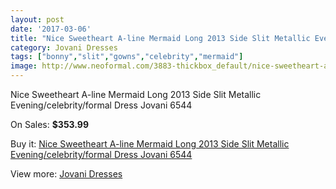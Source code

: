 ```yaml
---
layout: post
date: '2017-03-06'
title: "Nice Sweetheart A-line Mermaid Long 2013 Side Slit Metallic Evening/celebrity/formal Dress Jovani 6544"
category: Jovani Dresses
tags: ["bonny","slit","gowns","celebrity","mermaid"]
image: http://www.neoformal.com/3883-thickbox_default/nice-sweetheart-a-line-mermaid-long-2013-side-slit-metallic-evening-celebrity-formal-dress-jovani-6544.jpg
---
```

Nice Sweetheart A-line Mermaid Long 2013 Side Slit Metallic Evening/celebrity/formal Dress Jovani 6544

On Sales: **$353.99**
<a href="https://www.neoformal.com/en/jovani-dresses/1445-nice-sweetheart-a-line-mermaid-long-2013-side-slit-metallic-evening-celebrity-formal-dress-jovani-6544.html"><amp-img layout="responsive" width="600" height="600" src="//www.neoformal.com/3883-thickbox_default/nice-sweetheart-a-line-mermaid-long-2013-side-slit-metallic-evening-celebrity-formal-dress-jovani-6544.jpg" alt="Nice Sweetheart A-line Mermaid Long 2013 Side Slit Metallic Evening/celebrity/formal Dress Jovani 6544 0" /></a>
<a href="https://www.neoformal.com/en/jovani-dresses/1445-nice-sweetheart-a-line-mermaid-long-2013-side-slit-metallic-evening-celebrity-formal-dress-jovani-6544.html"><amp-img layout="responsive" width="600" height="600" src="//www.neoformal.com/3884-thickbox_default/nice-sweetheart-a-line-mermaid-long-2013-side-slit-metallic-evening-celebrity-formal-dress-jovani-6544.jpg" alt="Nice Sweetheart A-line Mermaid Long 2013 Side Slit Metallic Evening/celebrity/formal Dress Jovani 6544 1" /></a>

Buy it: [Nice Sweetheart A-line Mermaid Long 2013 Side Slit Metallic Evening/celebrity/formal Dress Jovani 6544](https://www.neoformal.com/en/jovani-dresses/1445-nice-sweetheart-a-line-mermaid-long-2013-side-slit-metallic-evening-celebrity-formal-dress-jovani-6544.html "Nice Sweetheart A-line Mermaid Long 2013 Side Slit Metallic Evening/celebrity/formal Dress Jovani 6544")

View more: [Jovani Dresses](https://www.neoformal.com/en/15-jovani-dresses "Jovani Dresses")